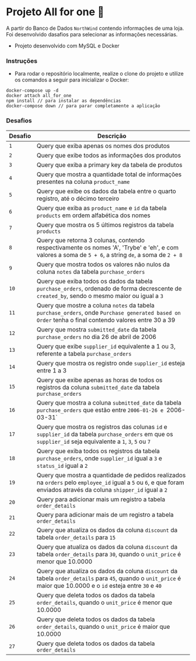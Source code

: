 # Projeto All for one 👥

A partir do Banco de Dados `NorthWind` contendo informações de uma loja. Foi desenvolvido dasafios para selecionar as informações necessárias.

* Projeto desenvolvido com MySQL e Docker

### Instruções

- Para rodar o repositório localmente, realize o clone do projeto e utilize os comandos a seguir para inicializar o Docker:

```
docker-compose up -d
docker attach all_for_one
npm install // para instalar as dependências
docker-compose down // para parar completamente a aplicação
```

### Desafios

| Desafio | Descrição |
|---|---|
| `1` | Query que exiba apenas os nomes dos produtos |
| `2` | Query que exibe todos as informações dos produtos |
| `3` | Query que exiba a primary key da tabela de produtos |
| `4` | Query que mostra a quantidade total de informações presentes na coluna `product_name` |
| `5` | Query que exibe os dados da tabela entre o quarto registro, até o décimo terceiro |
| `6` | Query que exiba as `product_name` e `id` da tabela `products` em ordem alfabética dos nomes |
| `7` | Query que mostra os 5 últimos registros da tabela `products` |
| `8` | Query que retorna 3 colunas, contendo respectivamente os nomes 'A', 'Trybe' e 'eh', e com valores a soma de `5 + 6`, a string `de`, a soma de `2 + 8` |
| `9` | Query que mostra todos os valores não nulos da coluna `notes` da tabela `purchase_orders` |
| `10` | Query que exiba todos os dados da tabela `purchase_orders`, ordenado de forma decrescente de `created_by`, sendo o mesmo maior ou igual a `3` |
| `11` | Query que mostre a coluna `notes` da tabela `purchase_orders`, onde `Purchase generated based on Order` tenha o final contendo valores entre 30 a 39 |
| `12` | Query que mostra `submitted_date` da tabela `purchase_orders` no dia 26 de abril de 2006 |
| `13` | Query que exibe `supplier_id` equivalente a 1 ou 3, referente a tabela `purchase_orders` |
| `14` | Query que mostra os registro onde `supplier_id` esteja entre 1 a 3 |
| `15` | Query que exibe apenas as horas de todos os registros da coluna `submitted_date` da tabela `purchase_orders` |
| `16` | Query que mostra a coluna `submitted_date` da tabela `purchase_orders` que estão entre `2006-01-26 e `2006-03-31` |
| `17` | Query que mostra os registros das colunas `id` e `supplier_id` da tabela `purchase_orders` em que os `supplier_id` seja equivalente a `1`, `3`, `5` ou `7` |
| `18` | Query que exiba todos os registros da tabela `purchase_orders`, onde `supplier_id` igual a `3` e `status_id` igual a `2` |
| `19` | Query que mostra a quantidade de pedidos realizados na `orders` pelo `employee_id` igual a `5` ou `6`, e que foram enviados através da coluna `shipper_id` igual a `2` |
| `20` | Query para adicionar mais um registro a tabela `order_details` |
| `21` | Query para adicionar mais de um registro a tabela `order_details` |
| `22` | Query que atualiza os dados da coluna `discount` da tabela `order_details` para `15` |
| `23` | Query que atualiza os dados da coluna `discount` da tabela `order_details` para `30`, quando o `unit_price` é menor que 10.0000 |
| `24` | Query que atualiza os dados da coluna `discount` da tabela `order_details` para `45`, quando o `unit_price` é maior que 10.0000 e o `id` esteja entre `30` e `40` |
| `25` | Query que deleta todos os dados da tabela `order_details`, quando o `unit_price` é menor que 10.0000 |
| `26` | Query que deleta todos os dados da tabela `order_details`, quando o `unit_price` é maior que 10.0000 |
| `27` | Query que deleta todos os dados da tabela `order_details` |
